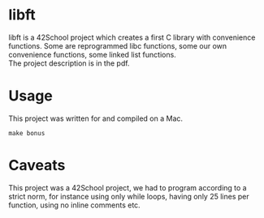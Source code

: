 # libft
libft is a 42School project which creates a first C library with convenience functions. Some are reprogrammed libc functions, some our own convenience functions, some linked list functions.  
The project description is in the pdf.

# Usage
This project was written for and compiled on a Mac.  
```
make bonus
```

# Caveats
This project was a 42School project, we had to program according to a strict norm, for instance using only while loops, having only 25 lines per function, using no inline comments etc.  
